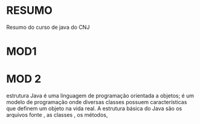 # RESUMO
Resumo do curso de java do CNJ
# MOD1
# MOD 2
 estrutura Java é uma linguagem de programação orientada a objetos; é um modelo de programação onde diversas classes possuem características que definem um objeto na vida real. A estrutura básica do Java são os arquivos fonte , as classes , os métodos,
